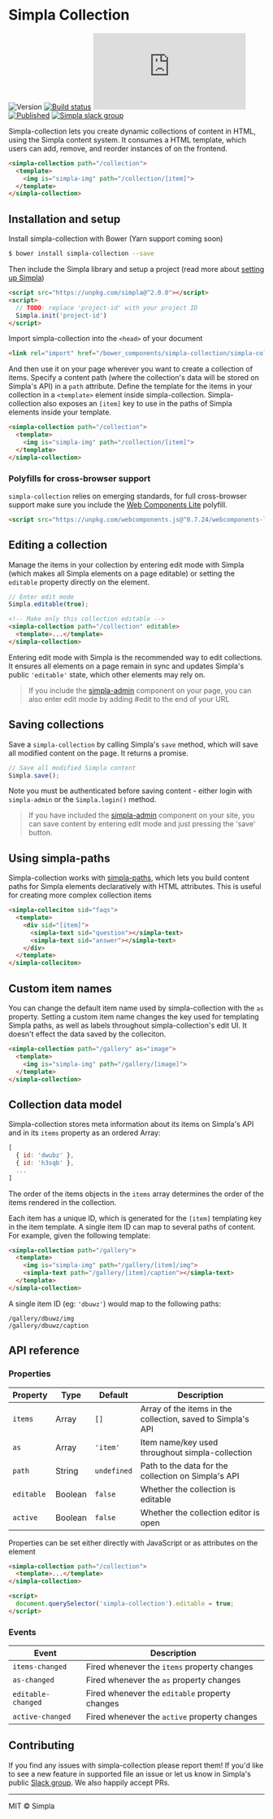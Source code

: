 # Simpla Collection
![Version][bower-badge] [![Build status][travis-badge]][travis-url] ![Size][size-badge] [![Published][webcomponents-badge]][webcomponents-url] [![Simpla slack group][slack-badge]][slack-url]

Simpla-collection lets you create dynamic collections of content in HTML, using the Simpla content system. It consumes a HTML template, which users can add, remove, and reorder instances of on the frontend.

<!---
```
<custom-element-demo>
  <template>
    <script src="../webcomponentsjs/webcomponents-lite.js"></script>
    <script src="https://unpkg.com/simpla@^2.0.0"></script>
    <script>
      Simpla.init('local');
      Simpla.editable(true);
    </script>

    <link rel="import" href="simpla-collection.html">
    <link rel="import" href="../simpla-img/simpla-img.html">

    <style>
      body {
        min-height: 350px
      }
      img {
        max-width: 15rem;
      }
    </style>
    <next-code-block></next-code-block>
  </template>
</custom-element-demo>
```
-->
```html
<simpla-collection path="/collection">
  <template>
    <img is="simpla-img" path="/collection/[item]">
  </template>
</simpla-collection>
```

## Installation and setup

Install simpla-collection with Bower (Yarn support coming soon)

```sh
$ bower install simpla-collection --save
```

Then include the Simpla library and setup a project (read more about [setting up Simpla](https://www.simpla.io/docs/guides/get-started))

```html
<script src="https://unpkg.com/simpla@^2.0.0"></script>
<script>
  // TODO: replace 'project-id' with your project ID
  Simpla.init('project-id')
</script>
```

Import simpla-collection into the `<head>` of your document

```html
<link rel="import" href="/bower_components/simpla-collection/simpla-collection.html">
```

And then use it on your page wherever you want to create a collection of items. Specify a content path (where the collection's data will be stored on Simpla's API) in a `path` attribute. Define the template for the items in your collection in a `<template>` element inside simpla-collection. Simpla-collection also exposes an `[item]` key to use in the paths of Simpla elements inside your template.

```html
<simpla-collection path="/collection">
  <template>
    <img is="simpla-img" path="/collection/[item]">
  </template>
</simpla-collection>
```

### Polyfills for cross-browser support

`simpla-collection` relies on emerging standards, for full cross-browser support make sure you include the [Web Components Lite](https://github.com/webcomponents/webcomponentsjs) polyfill.

```html
<script src="https://unpkg.com/webcomponents.js@^0.7.24/webcomponents-lite.min.js" async></script>
```

## Editing a collection

Manage the items in your collection by entering edit mode with Simpla (which makes all Simpla elements on a page editable) or setting the `editable` property directly on the element.

```js
// Enter edit mode
Simpla.editable(true);
```

```html
<!-- Make only this collection editable -->
<simpla-collection path="/collection" editable>
  <template>...</template>
</simpla-collection>
```

Entering edit mode with Simpla is the recommended way to edit collections. It ensures all elements on a page remain in sync and updates Simpla's public `'editable'` state, which other elements may rely on.

> If you include the [simpla-admin](https://webcomponents.org/element/SimplaElements/simpla-admin) component on your page, you can also enter edit mode by adding #edit to the end of your URL

## Saving collections

Save a `simpla-collection` by calling Simpla's `save` method, which will save all modified content on the page. It returns a promise.

```js
// Save all modified Simpla content
Simpla.save();
```

Note you must be authenticated before saving content - either login with `simpla-admin` or the `Simpla.login()` method.

> If you have included the [simpla-admin](http://webcomponents.org/element/SimplaElements/simpla-admin) component on your site, you can save content by entering edit mode and just pressing the 'save' button.

## Using simpla-paths

Simpla-collection works with [simpla-paths](https://github.com/SimplaElements/simpla-paths), which lets you build content paths for Simpla elements declaratively with HTML attributes. This is useful for creating more complex collection items

```html
<simpla-colleciton sid="faqs">
  <template>
    <div sid="[item]">
      <simpla-text sid="question"></simpla-text> 
      <simpla-text sid="answer"></simpla-text> 
    </div>
  </template>
</simpla-colleciton>
```

## Custom item names

You can change the default item name used by simpla-collection with the `as` property. Setting a custom item name changes the key used for templating Simpla paths, as well as labels throughout simpla-collection's edit UI. It doesn't effect the data saved by the colleciton.

```html
<simpla-collection path="/gallery" as="image">
  <template>
    <img is="simpla-img" path="/gallery/[image]">
  </template>
</simpla-collection> 
```

## Collection data model

Simpla-collection stores meta information about its items on Simpla's API and in its `items` property as an ordered Array:

```js
[
  { id: 'dwubz' },
  { id: 'h3sqb' },
  ...
]
```

The order of the items objects in the `items` array determines the order of the items rendered in the collection.

Each item has a unique ID, which is generated for the `[item]` templating key in the item template. A single item ID can map to several paths of content. For example, given the following template:

```html
<simpla-collection path="/gallery">
  <template>
    <img is="simpla-img" path="/gallery/[item]/img">
    <simpla-text path="/gallery/[item]/caption"></simpla-text>
  </template>
</simpla-collection> 
```

A single item ID (eg: `'dbuwz'`) would map to the following paths:

```
/gallery/dbuwz/img
/gallery/dbuwz/caption
```

## API reference

### Properties

Property      | Type    | Default           | Description                                                   
------------- | ------- | ----------------- | -----------                                                   
`items`       | Array   | `[]`              | Array of the items in the collection, saved to Simpla's API
`as`          | Array   | `'item'`          | Item name/key used throughout simpla-collection
`path`        | String  | `undefined`       | Path to the data for the collection on Simpla's API
`editable`    | Boolean | `false`           | Whether the collection is editable                                 
`active`      | Boolean | `false`           | Whether the collection editor is open                   

Properties can be set either directly with JavaScript or as attributes on the element

```html
<simpla-collection path="/collection">
  <template>...</template>
</simpla-collection>

<script>
  document.querySelector('simpla-collection').editable = true;
</script>
```

### Events

Event              | Description                                    
------------------ | -----------                                    
`items-changed`    | Fired whenever the `items` property changes      
`as-changed`       | Fired whenever the `as` property changes      
`editable-changed` | Fired whenever the `editable` property changes 
`active-changed`   | Fired whenever the `active` property changes   

## Contributing

If you find any issues with simpla-collection please report them! If you'd like to see a new feature in supported file an issue or let us know in Simpla's public [Slack group](https://slack.simpla.io). We also happily accept PRs. 

***

MIT © Simpla

[bower-badge]: https://img.shields.io/bower/v/simpla-collection.svg
[bowerlicense-badge]: https://img.shields.io/bower/l/simpla-collection.svg
[travis-badge]: https://img.shields.io/travis/SimplaElements/simpla-collection.svg
[travis-url]: https://travis-ci.org/SimplaElements/simpla-collection
[bowerdeps-badge]: https://img.shields.io/gemnasium/SimplaElements/simpla-collection.svg
[bowerdeps-url]: https://gemnasium.com/bower/simpla-collection
[size-badge]: https://badges.herokuapp.com/size/github/SimplaElements/simpla-collection/master/simpla-collection.html?gzip=true
[webcomponents-badge]: https://img.shields.io/badge/webcomponents.org-published-blue.svg
[webcomponents-url]: https://www.webcomponents.org/element/SimplaElements/simpla-collection
[slack-badge]: http://slack.simpla.io/badge.svg
[slack-url]: https://slack.simpla.io

